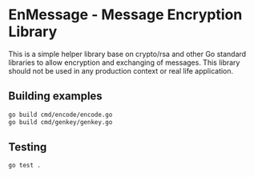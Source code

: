 # EnMessage - Message Encryption Library

This is a simple helper library base on crypto/rsa and other
Go standard libraries to allow encryption and exchanging of 
messages. This library should not be used in any production
context or real life application.

## Building examples 

```sh
go build cmd/encode/encode.go
go build cmd/genkey/genkey.go
```

## Testing
```sh
go test .
```
